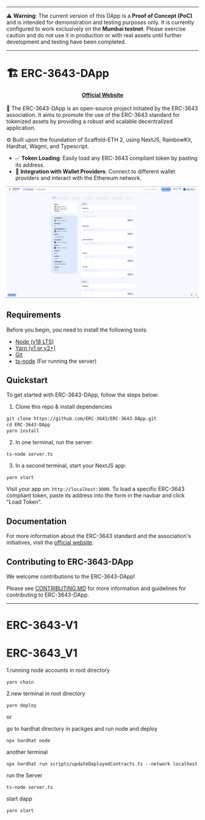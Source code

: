 
---

⚠️ **Warning**: The current version of this DApp is a **Proof of Concept (PoC)** and is intended for demonstration and testing purposes only. It is currently configured to work exclusively on the **Mumbai testnet**. Please exercise caution and do not use it in production or with real assets until further development and testing have been completed.

--- 

# 🏗 ERC-3643-DApp

<h4 align="center">
  <a href="https://www.erc3643.org/">Official Website</a>
</h4>

🧪 The ERC-3643-DApp is an open-source project initiated by the ERC-3643 association. It aims to promote the use of the ERC-3643 standard for tokenized assets by providing a robust and scalable decentralized application.

⚙️ Built upon the foundation of Scaffold-ETH 2, using NextJS, RainbowKit, Hardhat, Wagmi, and Typescript.

- ✅ **Token Loading**: Easily load any ERC-3643 compliant token by pasting its address.
- 🔐 **Integration with Wallet Providers**: Connect to different wallet providers and interact with the Ethereum network.

![ERC-3643-DApp Interface](./assets/dapp_interface.png)

## Requirements

Before you begin, you need to install the following tools:

- [Node (v18 LTS)](https://nodejs.org/en/download/)
- [Yarn (v1 or v2+)](https://yarnpkg.com/getting-started/install)
- [Git](https://git-scm.com/downloads)
- [ts-node](https://www.npmjs.com/package/ts-node) (For running the server)

## Quickstart

To get started with ERC-3643-DApp, follow the steps below:

1. Clone this repo & install dependencies

```
git clone https://github.com/ERC-3643/ERC-3643-DApp.git
cd ERC-3643-DApp
yarn install
```

2. In one terminal, run the server:

```
ts-node server.ts
```

3. In a second terminal, start your NextJS app:

```
yarn start
```

Visit your app on: `http://localhost:3000`. To load a specific ERC-3643 compliant token, paste its address into the form in the navbar and click "Load Token".

## Documentation

For more information about the ERC-3643 standard and the association's initiatives, visit the [official website](https://www.erc3643.org/).

## Contributing to ERC-3643-DApp

We welcome contributions to the ERC-3643-DApp!

Please see [CONTRIBUTING.MD](https://github.com/ERC-3643/ERC-3643-DApp/blob/main/CONTRIBUTING.md) for more information and guidelines for contributing to ERC-3643-DApp.

---
# ERC-3643-V1
# ERC-3643_V1

1.running node accounts  in root directory
```
yarn chain
```



2.new terminal in root directory
```
yarn deploy
```


or 

go to hardhat directory in packges and run node and deploy
```
npx hardhat node 
```
another terminal 
```
npx hardhat run scripts/updateDeployedContracts.ts --network localhost
```


run the Server 
```
ts-node server.ts
```
start dapp

```
yarn start
```



